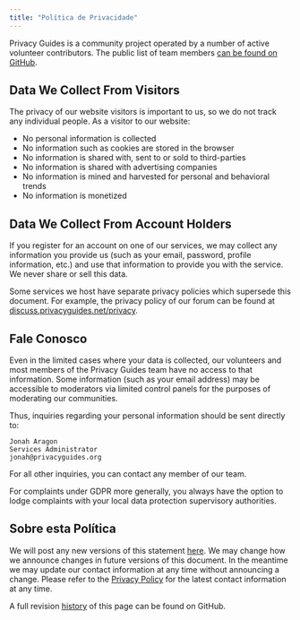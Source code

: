 ```yaml
---
title: "Política de Privacidade"
---
```


Privacy Guides is a community project operated by a number of active volunteer contributors. The public list of team members [can be found on GitHub](https://github.com/orgs/privacyguides/people).

## Data We Collect From Visitors

The privacy of our website visitors is important to us, so we do not track any individual people. As a visitor to our website:

- No personal information is collected
- No information such as cookies are stored in the browser
- No information is shared with, sent to or sold to third-parties
- No information is shared with advertising companies
- No information is mined and harvested for personal and behavioral trends
- No information is monetized

## Data We Collect From Account Holders

If you register for an account on one of our services, we may collect any information you provide us (such as your email, password, profile information, etc.) and use that information to provide you with the service. We never share or sell this data.

Some services we host have separate privacy policies which supersede this document. For example, the privacy policy of our forum can be found at [discuss.privacyguides.net/privacy](https://discuss.privacyguides.net/privacy).

## Fale Conosco

Even in the limited cases where your data is collected, our volunteers and most members of the Privacy Guides team have no access to that information. Some information (such as your email address) may be accessible to moderators via limited control panels for the purposes of moderating our communities.

Thus, inquiries regarding your personal information should be sent directly to:

```text
Jonah Aragon
Services Administrator
jonah@privacyguides.org
```

For all other inquiries, you can contact any member of our team.

For complaints under GDPR more generally, you always have the option to lodge complaints with your local data protection supervisory authorities.

## Sobre esta Política

We will post any new versions of this statement [here](privacy-policy.md). We may change how we announce changes in future versions of this document. In the meantime we may update our contact information at any time without announcing a change. Please refer to the [Privacy Policy](privacy-policy.md) for the latest contact information at any time.

A full revision [history](https://github.com/privacyguides/privacyguides.org/commits/main/docs/about/privacy-policy.md) of this page can be found on GitHub.
